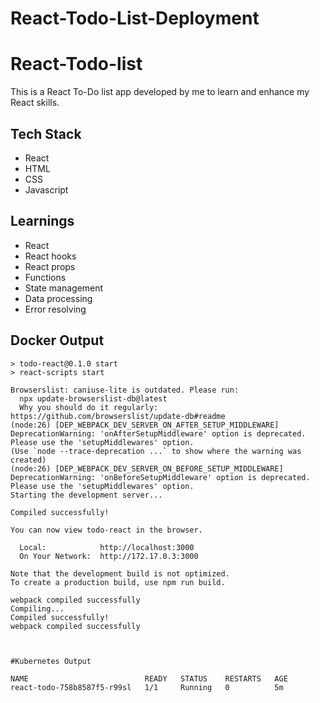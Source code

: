 # React-Todo-List-Deployment

# React-Todo-list

This is a React To-Do list app developed by me to learn and enhance my React skills.

## Tech Stack

- React
- HTML
- CSS
- Javascript

## Learnings

- React
- React hooks
- React props
- Functions
- State management
- Data processing
- Error resolving

## Docker Output

```plaintext
> todo-react@0.1.0 start
> react-scripts start

Browserslist: caniuse-lite is outdated. Please run:
  npx update-browserslist-db@latest
  Why you should do it regularly: https://github.com/browserslist/update-db#readme
(node:26) [DEP_WEBPACK_DEV_SERVER_ON_AFTER_SETUP_MIDDLEWARE] DeprecationWarning: 'onAfterSetupMiddleware' option is deprecated. Please use the 'setupMiddlewares' option.
(Use `node --trace-deprecation ...` to show where the warning was created)
(node:26) [DEP_WEBPACK_DEV_SERVER_ON_BEFORE_SETUP_MIDDLEWARE] DeprecationWarning: 'onBeforeSetupMiddleware' option is deprecated. Please use the 'setupMiddlewares' option.
Starting the development server...

Compiled successfully!

You can now view todo-react in the browser.

  Local:            http://localhost:3000
  On Your Network:  http://172.17.0.3:3000

Note that the development build is not optimized.
To create a production build, use npm run build.

webpack compiled successfully
Compiling...
Compiled successfully!
webpack compiled successfully



#Kubernetes Output

NAME                          READY   STATUS    RESTARTS   AGE
react-todo-758b8587f5-r99sl   1/1     Running   0          5m
